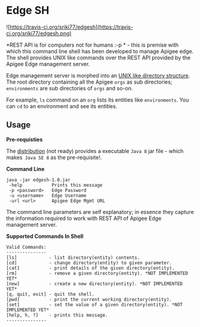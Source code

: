 Edge SH
=======
![https://travis-ci.org/sriki77/edgesh](https://travis-ci.org/sriki77/edgesh.png)

*REST API is for computers not for humans :-p *  - this is premise with which this command line shell has been developed to manage Apigee edge. The shell provides UNIX like commands over the REST API provided by the Apigee Edge management server. 

Edge management server is morphed into an <u>UNIX like directory structure</u>. The root directory containing all the Apigee `orgs` as sub directories; `environments` are sub directories of `orgs` and so-on.

For example, `ls` command on an `org` lists its entities like `environments`. You can `cd` to an environment and see its entities.

Usage
--------

**Pre-requisties**

The [distribution](https://github.com/sriki77/edgesh/tree/master/dist) (not ready) provides a executable `Java 8` jar file - which makes` Java SE 8` as the pre-requisite!.


**Command Line**

```
java -jar edgesh-1.0.jar 
 -help           Prints this message
 -p <password>   Edge Password
 -u <username>   Edge Username
 -url <url>      Apigee Edge Mgmt URL
```
The command line parameters are self explanatory; in essence they capture the information required to work with REST API of Apigee Edge management server.

**Supported Commands In Shell**

```
Valid Commands:
---------------
[ls]            - list directory(entity) contents.
[cd]            - change directory(entity) to given parameter.
[cat]           - print details of the given directory(entity).
[rm]            - remove a given directory(entity). *NOT IMPLEMENTED YET*
[new]           - create a new directory(entity). *NOT IMPLEMENTED YET*
[q, quit, exit] - quit the shell.
[pwd]           - print the current working directory(entity).
[set]           - set the value of a given directory(entity). *NOT IMPLEMENTED YET*
[help, h, ?]    - prints this message.
---------------
```